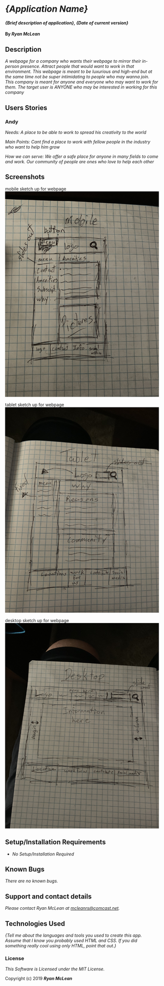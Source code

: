 # _{Application Name}_

#### _{Brief description of application}, {Date of current version}_

#### By _**Ryan McLean**_

## Description

_A webpage for a company who wants their webpage to mirror their in-person presence. Attract people that would want to work in that environment. This webpage is meant to be luxurious and high-end but at the same time not be super intimidating to people who may wanna join. This company is meant for anyone and everyone who may want to work for them. The target user is ANYONE who may be interested in working for this company_

## Users Stories
### Andy
_Needs: A place to be able to work to spread his creativity to the world_

_Main Points: Cant find a place to work with fellow people in the industry who want to help him grow_

_How we can serve: We offer a safe place for anyone in many fields to come and work. Our community of people are ones who love to help each other_

## Screenshots
mobile sketch up for webpage
![](screenshots/../img/mobile.jpg)

tablet sketch up for webpage
![](screenshots/../img/tablet.jpg)

desktop sketch up for webpage
![](screenshots/../img/desktop.jpg)

## Setup/Installation Requirements

* _No Setup/Installation Required_


## Known Bugs

_There are no known bugs._

## Support and contact details

_Please contact Ryan McLean at mcleanrs@comcast.net._

## Technologies Used

_{Tell me about the languages and tools you used to create this app. Assume that I know you probably used HTML and CSS. If you did something really cool using only HTML, point that out.}_

### License

*This Software is Licensed under the MIT License.*

Copyright (c) 2019 **_Ryan McLean_**
